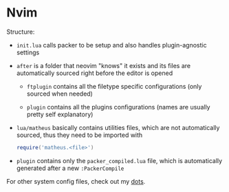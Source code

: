 # Nvim

Structure:

  - `init.lua` calls packer to be setup and also handles plugin-agnostic settings

  - `after` is a folder that neovim "knows" it exists and its files are automatically sourced right before the
    editor is opened

    - `ftplugin` contains all the filetype specific configurations (only sourced when needed)

    - `plugin` contains all the plugins configurations (names are usually pretty self explanatory)

  - `lua/matheus` basically contains utilities files, which are not automatically sourced, thus they need to be imported
    with
      ```lua
      require('matheus.<file>')
      ```

  - `plugin` contains only the `packer_compiled.lua` file, which is automatically generated after a new `:PackerCompile`

For other system config files, check out my [dots](https://github.com/matheus-ft/.dotfiles).

